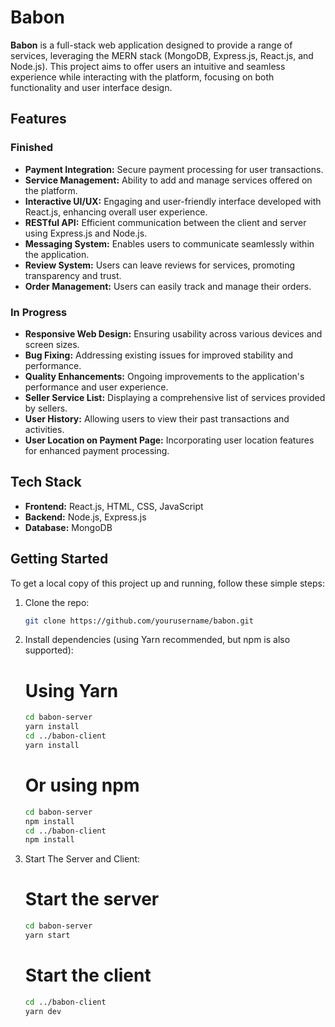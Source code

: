 # Babon

**Babon** is a full-stack web application designed to provide a range of services, leveraging the MERN stack (MongoDB, Express.js, React.js, and Node.js). This project aims to offer users an intuitive and seamless experience while interacting with the platform, focusing on both functionality and user interface design.

## Features

### Finished

- **Payment Integration:** Secure payment processing for user transactions.
- **Service Management:** Ability to add and manage services offered on the platform.
- **Interactive UI/UX:** Engaging and user-friendly interface developed with React.js, enhancing overall user experience.
- **RESTful API:** Efficient communication between the client and server using Express.js and Node.js.
- **Messaging System:** Enables users to communicate seamlessly within the application.
- **Review System:** Users can leave reviews for services, promoting transparency and trust.
- **Order Management:** Users can easily track and manage their orders.

### In Progress

- **Responsive Web Design:** Ensuring usability across various devices and screen sizes.
- **Bug Fixing:** Addressing existing issues for improved stability and performance.
- **Quality Enhancements:** Ongoing improvements to the application's performance and user experience.
- **Seller Service List:** Displaying a comprehensive list of services provided by sellers.
- **User History:** Allowing users to view their past transactions and activities.
- **User Location on Payment Page:** Incorporating user location features for enhanced payment processing.

## Tech Stack

- **Frontend:** React.js, HTML, CSS, JavaScript
- **Backend:** Node.js, Express.js
- **Database:** MongoDB

## Getting Started

To get a local copy of this project up and running, follow these simple steps:

1. Clone the repo:

   ```bash
   git clone https://github.com/yourusername/babon.git
   ```
2. Install dependencies (using Yarn recommended, but npm is also supported):

   # Using Yarn
   ```bash
   cd babon-server
   yarn install
   cd ../babon-client
   yarn install
   ```
   # Or using npm
   ```bash
   cd babon-server
   npm install
   cd ../babon-client
   npm install
   ```
3. Start The Server and Client:

   # Start the server
   ```bash
   cd babon-server
   yarn start
   ```
   # Start the client
   ```bash
   cd ../babon-client
   yarn dev
   ```
